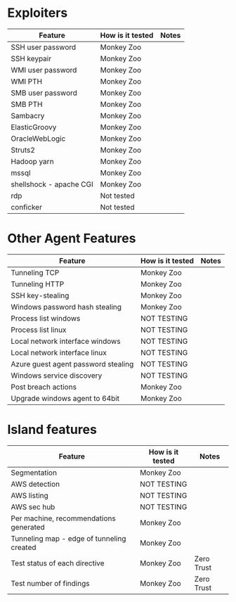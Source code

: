 # Exploiters

| Feature 	| How is it tested 	| Notes 	|
|---------	|------------------	|-------	|
| SSH user password	| Monkey Zoo | |Tested. SSH_test.conf|
| SSH keypair	| Monkey Zoo | |Tested. SSH_test.conf|
| WMI user password | Monkey Zoo | |
| WMI PTH	| Monkey Zoo | |
| SMB user password	| Monkey Zoo | |
| SMB PTH	| Monkey Zoo | |
| Sambacry	| Monkey Zoo | |
| ElasticGroovy	| Monkey Zoo | |
| OracleWebLogic	| Monkey Zoo | |
| Struts2	| Monkey Zoo | |
| Hadoop yarn	| Monkey Zoo | |
| mssql	| Monkey Zoo | |
| shellshock - apache CGI	| Monkey Zoo | |
| rdp | Not tested | |
| conficker	| Not tested | |

# Other Agent Features

| Feature 	| How is it tested 	| Notes 	|
|---------	|------------------	|-------	|
| Tunneling TCP	| Monkey Zoo | |
| Tunneling HTTP	| Monkey Zoo | |
| SSH key-stealing	| Monkey Zoo | |
| Windows password hash stealing	| Monkey Zoo | |
| Process list windows	| NOT TESTING | |
| Process list linux	| NOT TESTING | | 
| Local network interface windows	| NOT TESTING | | 
| Local network interface linux	| NOT TESTING | | 
| Azure guest agent password stealing	| NOT TESTING | | 
| Windows service discovery	| NOT TESTING | | 
| Post breach actions	| Monkey Zoo | |
| Upgrade windows agent to 64bit	| Monkey Zoo | |

# Island features

| Feature 	| How is it tested 	| Notes 	|
|---------	|------------------	|-------	|
| Segmentation | Monkey Zoo | |
| AWS detection	| NOT TESTING | |
| AWS listing	| NOT TESTING | |
| AWS sec hub	| NOT TESTING | |
| Per machine, recommendations generated | Monkey Zoo | |
| Tunneling map - edge of tunneling created	| Monkey Zoo | |
| Test status of each directive | Monkey Zoo | Zero Trust |
| Test number of findings	| Monkey Zoo | Zero Trust |